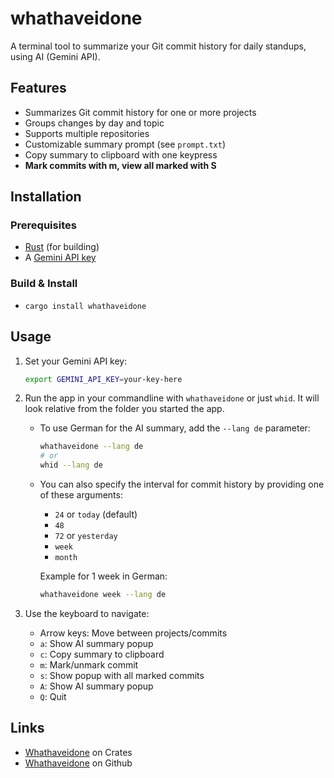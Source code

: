 # whathaveidone

A terminal tool to summarize your Git commit history for daily standups, using AI (Gemini API).

## Features

- Summarizes Git commit history for one or more projects
- Groups changes by day and topic
- Supports multiple repositories
- Customizable summary prompt (see `prompt.txt`)
- Copy summary to clipboard with one keypress
- **Mark commits with m, view all marked with S**

## Installation

### Prerequisites

- [Rust](https://rustup.rs/) (for building)
- A [Gemini API key](https://aistudio.google.com/app/apikey)

### Build & Install

- `cargo install whathaveidone`


## Usage

1. Set your Gemini API key:
   ```sh
   export GEMINI_API_KEY=your-key-here
   ```

2. Run the app in your commandline with `whathaveidone` or just `whid`. It will look relative from the folder you started the app. 

   - To use German for the AI summary, add the `--lang de` parameter:
     ```sh
     whathaveidone --lang de
     # or
     whid --lang de
     ```

   - You can also specify the interval for commit history by providing one of these arguments:
     - `24` or `today` (default)
     - `48`
     - `72` or `yesterday`
     - `week`
     - `month`
     
     Example for 1 week in German:
     ```sh
     whathaveidone week --lang de
     ```

3. Use the keyboard to navigate:
   - Arrow keys: Move between projects/commits
   - `a`: Show AI summary popup
   - `c`: Copy summary to clipboard
   - `m`: Mark/unmark commit
   - `s`: Show popup with all marked commits
   - `A`: Show AI summary popup
   - `Q`: Quit


## Links
- [Whathaveidone](https://crates.io/crates/whathaveidone) on Crates
- [Whathaveidone](https://github.com/heroheman/whathaveidone) on Github